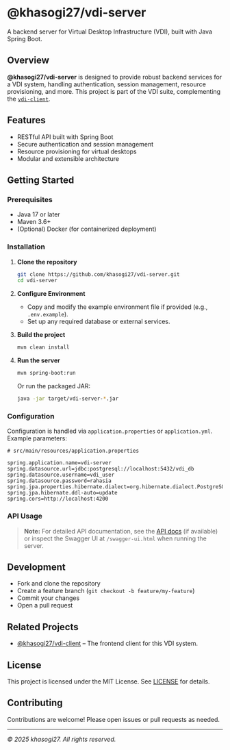 # @khasogi27/vdi-server

A backend server for Virtual Desktop Infrastructure (VDI), built with Java Spring Boot.

## Overview

**@khasogi27/vdi-server** is designed to provide robust backend services for a VDI system, handling authentication, session management, resource provisioning, and more. This project is part of the VDI suite, complementing the [`vdi-client`](https://github.com/khasogi27/vdi-client).

## Features

- RESTful API built with Spring Boot
- Secure authentication and session management
- Resource provisioning for virtual desktops
- Modular and extensible architecture

## Getting Started

### Prerequisites

- Java 17 or later
- Maven 3.6+
- (Optional) Docker (for containerized deployment)

### Installation

1. **Clone the repository**
    ```bash
    git clone https://github.com/khasogi27/vdi-server.git
    cd vdi-server
    ```

2. **Configure Environment**
    - Copy and modify the example environment file if provided (e.g., `.env.example`).
    - Set up any required database or external services.

3. **Build the project**
    ```bash
    mvn clean install
    ```

4. **Run the server**
    ```bash
    mvn spring-boot:run
    ```

    Or run the packaged JAR:
    ```bash
    java -jar target/vdi-server-*.jar
    ```

### Configuration

Configuration is handled via `application.properties` or `application.yml`. Example parameters:

```properties
# src/main/resources/application.properties

spring.application.name=vdi-server
spring.datasource.url=jdbc:postgresql://localhost:5432/vdi_db
spring.datasource.username=vdi_user
spring.datasource.password=rahasia
spring.jpa.properties.hibernate.dialect=org.hibernate.dialect.PostgreSQLDialect
spring.jpa.hibernate.ddl-auto=update
spring.cors=http://localhost:4200
```

### API Usage

> **Note:** For detailed API documentation, see the [API docs](./docs/API.md) (if available) or inspect the Swagger UI at `/swagger-ui.html` when running the server.

## Development

- Fork and clone the repository
- Create a feature branch (`git checkout -b feature/my-feature`)
- Commit your changes
- Open a pull request

## Related Projects

- [@khasogi27/vdi-client](https://github.com/khasogi27/vdi-client) – The frontend client for this VDI system.

## License

This project is licensed under the MIT License. See [LICENSE](./LICENSE) for details.

## Contributing

Contributions are welcome! Please open issues or pull requests as needed.

---

*© 2025 khasogi27. All rights reserved.*
